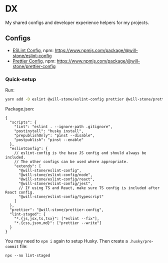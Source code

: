 # DX

My shared configs and developer experience helpers for my projects.

## Configs

- [ESLint Config](./packages/eslint-config), npm:
  https://www.npmjs.com/package/@will-stone/eslint-config
- [Prettier Config](./packages/prettier-config), npm:
  https://www.npmjs.com/package/@will-stone/prettier-config

### Quick-setup

Run:

```bash
yarn add -D eslint @will-stone/eslint-config prettier @will-stone/prettier-config husky pinst lint-staged
```

Package.json:

```jsonc
{
  "scripts": {
    "lint": "eslint . --ignore-path .gitignore",
    "postinstall": "husky install",
    "prepublishOnly": "pinst --disable",
    "postpublish": "pinst --enable"
  },
  "eslintConfig": {
    // eslint-config is the base JS config and should always be included.
    // The other configs can be used where appropriate.
    "extends": [
      "@will-stone/eslint-config",
      "@will-stone/eslint-config/node",
      "@will-stone/eslint-config/react",
      "@will-stone/eslint-config/jest",
      // If using TS and React, make sure TS config is included after React config.
      "@will-stone/eslint-config/typescript"
    ]
  },
  "prettier": "@will-stone/prettier-config",
  "lint-staged": {
    "*.{js,jsx,ts,tsx}": ["eslint --fix"],
    "*.{css,json,md}": ["prettier --write"]
  }
}
```

You may need to `npm i` again to setup Husky. Then create a `.husky/pre-commit` file:

```
npx --no lint-staged
```
